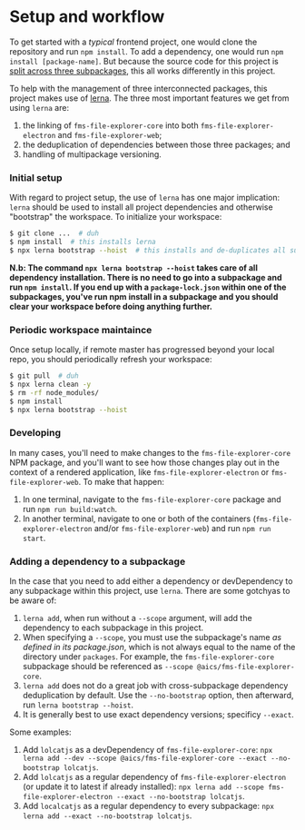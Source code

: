 Setup and workflow
==================

To get started with a _typical_ frontend project, one would clone the repository and run `npm install`. To add a dependency, one would run `npm install [package-name]`. But because the source code for this project is [split across three subpackages](01-project-layout.md), this all works differently in this project.

To help with the management of three interconnected packages, this project makes use of [lerna](https://github.com/lerna/lerna). The three most important features we get from using `lerna` are:
1) the linking of `fms-file-explorer-core` into both `fms-file-explorer-electron` and `fms-file-explorer-web`;
2) the deduplication of dependencies between those three packages; and
3) handling of multipackage versioning.


### Initial setup
With regard to project setup, the use of `lerna` has one major implication: `lerna` should be used to install all project dependencies and otherwise "bootstrap" the workspace. To initialize your workspace:
```bash
$ git clone ...  # duh
$ npm install  # this installs lerna
$ npx lerna bootstrap --hoist  # this installs and de-duplicates all subpackage dependencies and performs any linking between packages
```

**N.b: The command `npx lerna bootstrap --hoist` takes care of all dependency installation. There is no need to go into a subpackage and run `npm install`. If you end up with a `package-lock.json` within one of the subpackages, you've run npm install in a subpackage and you should clear your workspace before doing anything further.**


### Periodic workspace maintaince
Once setup locally, if remote master has progressed beyond your local repo, you should periodically refresh your workspace:
```bash
$ git pull  # duh
$ npx lerna clean -y
$ rm -rf node_modules/
$ npm install
$ npx lerna bootstrap --hoist
```


### Developing
In many cases, you'll need to make changes to the `fms-file-explorer-core` NPM package, and you'll want to see how those changes play out in the context of a rendered application, like `fms-file-explorer-electron` or `fms-file-explorer-web`. To make that happen:
1. In one terminal, navigate to the `fms-file-explorer-core` package and run `npm run build:watch`.
2. In another terminal, navigate to one or both of the containers (`fms-file-explorer-electron` and/or `fms-file-explorer-web`) and run `npm run start`.


### Adding a dependency to a subpackage
In the case that you need to add either a dependency or devDependency to any subpackage within this project, use `lerna`. There are some gotchyas to be aware of:
1. `lerna add`, when run without a `--scope` argument, will add the dependency to each subpackage in this project.
2. When specifying a `--scope`, you must use the subpackage's name _as defined in its package.json_, which is not always equal to the name of the directory under `packages`. For example, the `fms-file-explorer-core` subpackage should be referenced as `--scope @aics/fms-file-explorer-core`.
3. `lerna add` does not do a great job with cross-subpackage dependency deduplication by default. Use the `--no-bootstrap` option, then afterward, run `lerna bootstrap --hoist`.
4. It is generally best to use exact dependency versions; specificy `--exact`.


Some examples:
1. Add `lolcatjs` as a devDependency of `fms-file-explorer-core`: `npx lerna add --dev --scope @aics/fms-file-explorer-core --exact --no-bootstrap lolcatjs`.
2. Add `lolcatjs` as a regular dependency of `fms-file-explorer-electron` (or update it to latest if already installed): `npx lerna add --scope fms-file-explorer-electron --exact --no-bootstrap lolcatjs`.
3. Add `localcatjs` as a regular dependency to every subpackage: `npx lerna add --exact --no-bootstrap lolcatjs`.

